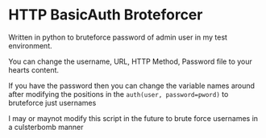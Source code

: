 # HTTP BasicAuth Broteforcer
Written in python to bruteforce password of admin user in my test environment.

You can change the username, URL, HTTP Method, Password file to your hearts content.

If you have the password then you can change the variable names around after modifying the positions in the `auth(user, password=pword)` to bruteforce just usernames

I may or maynot modify this script in the future to brute force usernames in a culsterbomb manner
